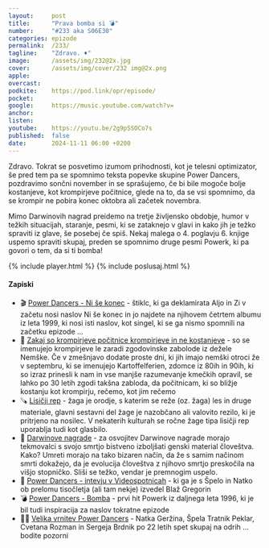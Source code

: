 ```yaml
---
layout: 	post
title:  	"Prava bomba si 💣"
number: 	"#233 aka S06E30"
categories:	epizode
permalink:	/233/
tagline: 	"Zdravo. ♦️"
image:		/assets/img/232@2x.jpg
cover:		/assets/img/cover/232 img@2x.png
apple:		
overcast:	
podkite:	https://pod.link/opr/episode/
pocket:		
google:		https://music.youtube.com/watch?v=
anchor:		
listen:		
youtube:	https://youtu.be/2g9pSSOCo7s
published:	false
date: 		2024-11-11 06:00 +0200
---
```


Zdravo. Tokrat se posvetimo izumom prihodnosti, kot je telesni optimizator, še pred tem pa se spomnimo teksta popevke skupine Power Dancers, pozdravimo sončni november in se sprašujemo, če bi bile mogoče bolje kostanjeve, kot krompirjeve počitnice, glede na to, da se vsi spomnimo, da se krompir ne pobira konec oktobra ali začetek novembra. 

Mimo Darwinovih nagrad preidemo na tretje življensko obdobje, humor v težkih situacijah, staranje, pesmi, ki se zataknejo v glavi in kako jih je težko spraviti iz glave, še posebej če spiš. Nekaj malega o 4. poglavju 6. knjige uspemo spraviti skupaj, preden se spomnimo druge pesmi Powerk, ki pa govori o tem, da si ti bomba! 

{% include player.html %}
{% include poslusaj.html %}

<!--break-->

#### Zapiski

- 🎬 [Power Dancers - Ni še konec](https://www.youtube.com/watch?v=wf6EpmIHruU) - štiklc, ki ga deklamirata Aljo in Zi v začetu nosi naslov Ni še konec in jo najdete na njihovem četrtem albumu iz leta 1999, ki nosi isti naslov, kot singel, ki se ga nismo spomnili na začetku epizode ...
- 🌰 [Zakaj so krompirjeve počitnice krompirjeve in ne kostanjeve](https://n1info.si/magazin/jesenske-pocitnice-so-tu-zakaj-jih-imenujemo-krompirjeve/) - so se imenujejo krompirjeve le zaradi zgodovinske zabolode iz dežele Nemške. Če v zmešnjavo dodate proste dni, ki jih imajo nemški otroci že v septembru, ki se imenujejo Kartoffelferien, zdomce iz 80ih in 90ih, ki so izraz prinesli k nam in vse manjše razumevanje kmečkih opravil, se lahko po 30 letih zgodi takšna zabloda, da počitnicam, ki so bližje kostanju kot krompirju, rečemo, kot jim rečemo 
- 🪚 [Lisičji rep](https://sl.wikipedia.org/wiki/%C5%BDaga) - žaga je orodje, s katerim se reže (oz. žaga) les in druge materiale, glavni sestavni del žage je nazobčano ali valovito rezilo, ki je pritrjeno na nosilec. V nekaterih kulturah se ročne žage tipa lisičji rep uporablja tudi kot glasbilo. 
- 🧬 [Darwinove nagrade](https://darwinawards.com/) - za osvojitev Darwinove nagrade morajo tekmovalci s svojo smrtjo bistveno izboljšati genski material človeštva. Kako? Umreti morajo na tako bizaren način, da že s samim načinom smrti dokažejo, da je evolucija človeštva z njihovo smrtjo preskočila na višjo stopničko. Sliši se težko, vendar je premnogim uspelo. 
- 📼 [Power Dancers - intevju v Videospotnicah](https://www.youtube.com/watch?v=26CkYqwUHxc) - ki ga je s Špelo in Natko ob prelomu tisočletja (ali tam nekje) izvedel Blaž Gregorin 
- 💣 [Power Dancers - Bomba](https://www.youtube.com/watch?v=NhzE_qURE4s) - prvi hit Powerk iz daljnega leta 1996, ki je bil tudi inspiracija za naslov tokratne epizode 
- 👯‍♀️ [Velika vrnitev Power Dancers](https://www.rtvslo.si/zabava-in-slog/glasba/po-vec-kot-20-letih-se-na-oder-vracajo-power-dancers-nic-pritiska-ni-samo-uzivanje/725174) - Natka Geržina, Špela Tratnik Peklar, Cvetana Rozman in Sergeja Brdnik po 22 letih spet skupaj na odrih ... bodite pozorni 